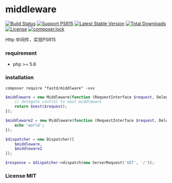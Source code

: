 # middleware

[![Build Status](https://travis-ci.org/JanHuang/middleware.svg?branch=master)](https://travis-ci.org/JanHuang/middleware)
[![Support PSR15](https://img.shields.io/badge/support-psr15-brightgreen.svg)](https://travis-ci.org/JanHuang/middleware)
[![Latest Stable Version](https://poser.pugx.org/fastd/middleware/v/stable)](https://packagist.org/packages/fastd/middleware)
[![Total Downloads](https://poser.pugx.org/fastd/middleware/downloads)](https://packagist.org/packages/fastd/middleware)
[![License](https://poser.pugx.org/fastd/middleware/license)](https://packagist.org/packages/fastd/middleware)
[![composer.lock](https://poser.pugx.org/fastd/middleware/composerlock)](https://packagist.org/packages/fastd/middleware)

Http 中间件，实现PSR15

### requirement

* php >= 5.6

### installation

```
composer require "fastd/middlware" -vvv
```

```php
$middleware = new Middleware(function (RequestInterface $request, DelegateInterface $next) {
    // delegate control to next middleware
    return $next($request);
});

$middleware2 = new Middleware(function (RequestInterface $request, DelegateInterface $next) {
    echo 'world';
});

$dispatcher = new Dispatcher([
    $middleware,
    $middleware2
]);

$response = $dispatcher->dispatch(new ServerRequest('GET', '/'));
```

### License MIT
